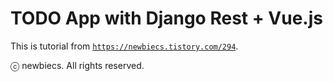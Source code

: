 # TODO App with Django Rest + Vue.js

This is tutorial from [`https://newbiecs.tistory.com/294`](https://newbiecs.tistory.com/294). 

ⓒ newbiecs. All rights reserved.

